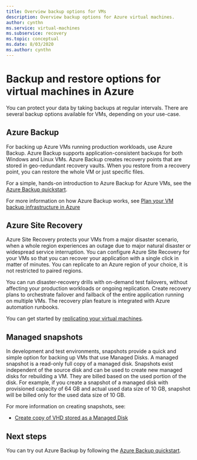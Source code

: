 ```yaml
---
title: Overview backup options for VMs 
description: Overview backup options for Azure virtual machines.
author: cynthn
ms.service: virtual-machines
ms.subservice: recovery
ms.topic: conceptual
ms.date: 8/03/2020
ms.author: cynthn
---
```



# Backup and restore options for virtual machines in Azure

You can protect your data by taking backups at regular intervals. There are several backup options available for VMs, depending on your use-case.

## Azure Backup

For backing up Azure VMs running production workloads, use Azure Backup. Azure Backup supports application-consistent backups for both Windows and Linux VMs. Azure Backup creates recovery points that are stored in geo-redundant recovery vaults. When you restore from a recovery point, you can restore the whole VM or just specific files. 

For a simple, hands-on introduction to Azure Backup for Azure VMs, see the [Azure Backup quickstart](../backup/quick-backup-vm-portal.md).

For more information on how Azure Backup works, see [Plan your VM backup infrastructure in Azure](../backup/backup-azure-vms-introduction.md)


## Azure Site Recovery

Azure Site Recovery protects your VMs from a major disaster scenario, when a whole region experiences an outage due to major natural disaster or widespread service interruption. You can configure Azure Site Recovery for your VMs so that you can recover your application with a single click in matter of minutes. You can replicate to an Azure region of your choice, it is not restricted to paired regions. 

You can run disaster-recovery drills with on-demand test failovers, without affecting your production workloads or ongoing replication. Create recovery plans to orchestrate failover and failback of the entire application running on multiple VMs. The recovery plan feature is integrated with Azure automation runbooks.

You can get started by [replicating your virtual machines](../site-recovery/azure-to-azure-quickstart.md). 

## Managed snapshots 

In development and test environments, snapshots provide a quick and simple option for backing up VMs that use Managed Disks. A managed snapshot is a read-only full copy of a managed disk. Snapshots exist independent of the source disk and can be used to create new managed disks for rebuilding a VM. They are billed based on the used portion of the disk. For example, if you create a snapshot of a managed disk with provisioned capacity of 64 GB and actual used data size of 10 GB, snapshot will be billed only for the used data size of 10 GB.  

For more information on creating snapshots, see:

* [Create copy of VHD stored as a Managed Disk](./windows/snapshot-copy-managed-disk.md)

## Next steps
You can try out Azure Backup by following the [Azure Backup quickstart](../backup/quick-backup-vm-portal.md).